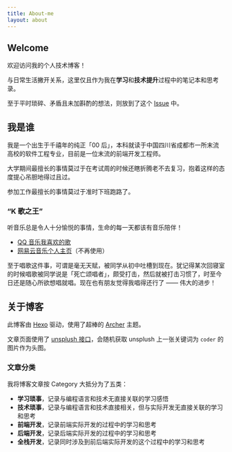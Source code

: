 ```yaml
---
title: About-me
layout: about
---
```

## Welcome

欢迎访问我的个人技术博客！

与日常生活撇开关系，这里仅且作为我在**学习**和**技术提升**过程中的笔记本和思考录。

至于平时琐碎、矛盾且未加斟酌的想法，则放到了这个 [Issue](https://github.com/LolipopJ/LolipopJ/issues/2) 中。

## 我是谁

我是一个出生于千禧年的纯正「00 后」，本科就读于中国四川省成都市一所末流高校的软件工程专业，目前是一位末流的前端开发工程师。

大学期间最擅长的事情莫过于在考试周的时候还瞎折腾老不去复习，抱着这样的态度提心吊胆地得过且过。

参加工作最擅长的事情莫过于准时下班跑路了。

### “K 歌之王”

听音乐总是令人十分愉悦的事情，生命的每一天都该有音乐陪伴！

- [QQ 音乐我喜欢的歌](https://y.qq.com/n/yqq/playlist/1204219211.html)
- [网易云音乐个人主页](https://music.163.com/#/user/home?id=261856338)（不再使用）

至于唱歌这件事，可谓是毫无天赋，被同学从初中吐槽到现在。犹记得某次回寝室的时候唱歌被同学说是「死亡颂唱者」，颇受打击，然后就被打击习惯了，时至今日还是随心所欲想唱就唱。现在也有朋友觉得我唱得还行了 —— 伟大的进步！

## 关于博客

此博客由 [Hexo](https://hexo.io) 驱动，使用了超棒的 [Archer](https://github.com/fi3ework/hexo-theme-archer) 主题。

文章页面使用了 [unsplush 接口](https://source.unsplash.com/)，会随机获取 unsplush 上一张关键词为 `coder` 的图片作为头图。

### 文章分类

我将博客文章按 Category 大抵分为了五类：

- **学习琐事**，记录与编程语言和技术无直接关联的学习感悟
- **技术琐事**，记录与编程语言和技术直接相关，但与实际开发无直接关联的学习和思考
- **前端开发**，记录前端实际开发的过程中的学习和思考
- **后端开发**，记录后端实际开发的过程中的学习和思考
- **全栈开发**，记录同时涉及到前后端实际开发的这个过程中的学习和思考
